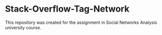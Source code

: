 # Stack-Overflow-Tag-Network
This repository was created for the assignment in Social Networks Analysis university course.
